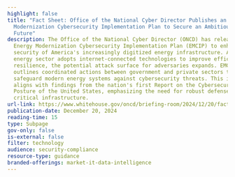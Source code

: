 ```yaml
---
highlight: false
title: "Fact Sheet: Office of the National Cyber Director Publishes an Energy
  Modernization Cybersecurity Implementation Plan to Secure an Ambitious Energy
  Future"
description: The Office of the National Cyber Director (ONCD) has released the
  Energy Modernization Cybersecurity Implementation Plan (EMCIP) to enhance the
  security of America's increasingly digitized energy infrastructure. As the
  energy sector adopts internet-connected technologies to improve efficiency and
  resilience, the potential attack surface for adversaries expands. EMCIP
  outlines coordinated actions between government and private sectors to
  safeguard modern energy systems against cybersecurity threats. This initiative
  aligns with findings from the nation's first Report on the Cybersecurity
  Posture of the United States, emphasizing the need for robust defenses in
  critical infrastructure.
url-link: https://www.whitehouse.gov/oncd/briefing-room/2024/12/20/fact-sheet-office-of-the-national-cyber-director-publishes-an-energy-modernization-cybersecurity-implementation-plan-to-secure-an-ambitious-energy-future/
publication-date: December 20, 2024
reading-time: 15
type: Subpage
gov-only: false
is-external: false
filter: technology
audience: security-compliance
resource-type: guidance
branded-offerings: market-it-data-intelligence
---
```

